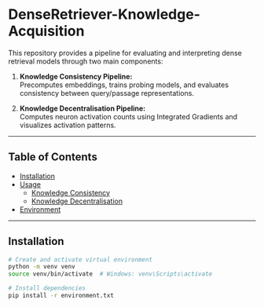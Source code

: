# DenseRetriever-Knowledge-Acquisition

This repository provides a pipeline for evaluating and interpreting dense retrieval models through two main components:

1. **Knowledge Consistency Pipeline:**  
   Precomputes embeddings, trains probing models, and evaluates consistency between query/passage representations.

2. **Knowledge Decentralisation Pipeline:**  
   Computes neuron activation counts using Integrated Gradients and visualizes activation patterns.

---

## Table of Contents
- [Installation](#installation)
- [Usage](#usage)
  - [Knowledge Consistency](#knowledge-consistency-pipeline)
  - [Knowledge Decentralisation](#knowledge-decentralisation-pipeline)
- [Environment](#environment)

---

## Installation

```bash
# Create and activate virtual environment
python -m venv venv
source venv/bin/activate  # Windows: venv\Scripts\activate

# Install dependencies
pip install -r environment.txt
